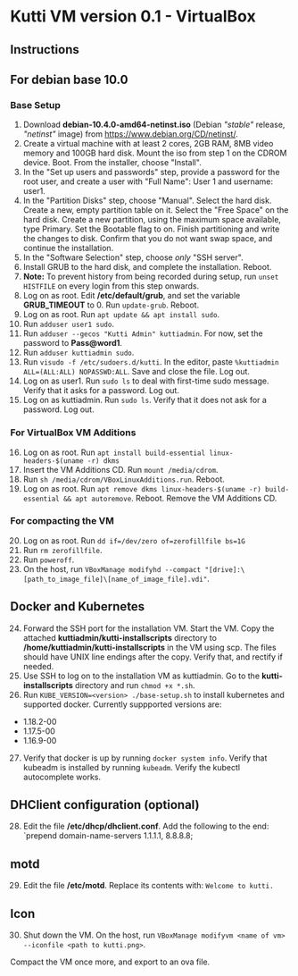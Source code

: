 # Kutti VM version 0.1 - VirtualBox

## Instructions

## For debian base 10.0
### Base Setup
1. Download **debian-10.4.0-amd64-netinst.iso** (Debian _"stable"_ release, _"netinst"_ image) from https://www.debian.org/CD/netinst/. 
2. Create a virtual machine with at least 2 cores, 2GB RAM, 8MB video memory and 100GB hard disk. Mount the iso from step 1 on the CDROM device. Boot. From the installer, choose "Install".
3. In the "Set up users and passwords" step, provide a password for the root user, and create a user with "Full Name": User 1 and username: user1.
4. In the "Partition Disks" step, choose "Manual". Select the hard disk. Create a new, empty partition table on it. Select the "Free Space" on the hard disk. Create a new partition, using the maximum space available, type Primary. Set the Bootable flag to on. Finish partitioning and write the changes to disk. Confirm that you do not want swap space, and continue the installation.
5. In the "Software Selection" step, choose _only_ "SSH server".
6. Install GRUB to the hard disk, and complete the installation. Reboot.
7. **Note:** To prevent history from being recorded during setup, run `unset HISTFILE` on every login from this step onwards.
8. Log on as root. Edit **/etc/default/grub**, and set the variable **GRUB_TIMEOUT** to 0. Run `update-grub`. Reboot.
9. Log on as root. Run `apt update && apt install sudo`.
10. Run `adduser user1 sudo`. 
11. Run `adduser --gecos "Kutti Admin" kuttiadmin`. For now, set the password to **Pass@word1**.
12. Run `adduser kuttiadmin sudo`.
13. Run `visudo -f /etc/sudoers.d/kutti`. In the editor, paste `%kuttiadmin ALL=(ALL:ALL) NOPASSWD:ALL`. Save and close the file. Log out.
14. Log on as user1. Run `sudo ls` to deal with first-time sudo message. Verify that it asks for a password. Log out.
15. Log on as kuttiadmin. Run `sudo ls`. Verify that it does not ask for a password. Log out.

### For VirtualBox VM Additions
16. Log on as root. Run `apt install build-essential linux-headers-$(uname -r) dkms`
17. Insert the VM Additions CD. Run `mount /media/cdrom`.
18. Run `sh /media/cdrom/VBoxLinuxAdditions.run`. Reboot.
19. Log on as root. Run `apt remove dkms linux-headers-$(uname -r) build-essential && apt autoremove`. Reboot. Remove the VM Additions CD.

### For compacting the VM
20. Log on as root. Run `dd if=/dev/zero of=zerofillfile bs=1G`
21. Run `rm zerofillfile`. 
22. Run `poweroff`.
23. On the host, run `VBoxManage modifyhd --compact "[drive]:\[path_to_image_file]\[name_of_image_file].vdi"`.

## Docker and Kubernetes
24. Forward the SSH port for the installation VM. Start the VM. Copy the attached **kuttiadmin/kutti-installscripts** directory  to **/home/kuttiadmin/kutti-installscripts** in the VM using scp. The files should have UNIX line endings after the copy. Verify that, and rectify if needed.
25. Use SSH to log on to the installation VM as kuttiadmin. Go to the **kutti-installscripts** directory and run `chmod +x *.sh`.
26. Run `KUBE_VERSION=<version> ./base-setup.sh` to install kubernetes and supported docker. Currently suppported versions are:
  - 1.18.2-00
  - 1.17.5-00
  - 1.16.9-00
27. Verify that docker is up by running `docker system info`. Verify that kubeadm is installed by running `kubeadm`. Verify the kubectl autocomplete works.

## DHClient configuration (optional)
28. Edit the file **/etc/dhcp/dhclient.conf**. Add the following to the end: `prepend domain-name-servers 1.1.1.1, 8.8.8.8;

## motd
29. Edit the file **/etc/motd**. Replace its contents with: `Welcome to kutti.`

## Icon
30. Shut down the VM. On the host, run `VBoxManage modifyvm <name of vm> --iconfile <path to kutti.png>`.

Compact the VM once more, and export to an ova file.
